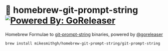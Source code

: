 # 📍 homebrew-git-prompt-string [![Powered By: GoReleaser](https://img.shields.io/static/v1?style=flat-square&label=powered%20by&message=goreleaser&logo=go&labelColor=282828&logoColor=8faa80&color=414b32)](https://github.com/goreleaser)

Homebrew Formulae to [git-prompt-string](https://github.com/mikesmithgh/git-prompt-string) binaries, powered by [@goreleaser](https://github.com/goreleaser)

```sh
brew install mikesmithgh/homebrew-git-prompt-string/git-prompt-string
```
